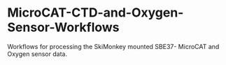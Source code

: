 # MicroCAT-CTD-and-Oxygen-Sensor-Workflows
Workflows for processing the SkiMonkey mounted SBE37- MicroCAT and Oxygen sensor data. 

